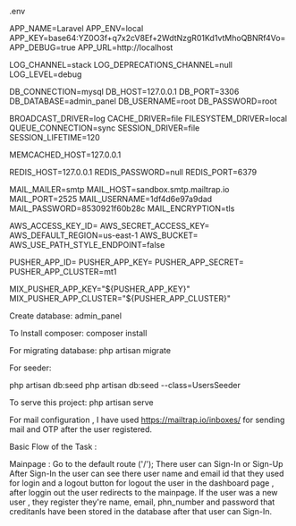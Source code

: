 .env

APP_NAME=Laravel
APP_ENV=local
APP_KEY=base64:YZ0O3f+q7x2cV8Ef+2WdtNzgR01Kd1vtMhoQBNRf4Vo=
APP_DEBUG=true
APP_URL=http://localhost

LOG_CHANNEL=stack
LOG_DEPRECATIONS_CHANNEL=null
LOG_LEVEL=debug

DB_CONNECTION=mysql
DB_HOST=127.0.0.1
DB_PORT=3306
DB_DATABASE=admin_panel
DB_USERNAME=root
DB_PASSWORD=root

BROADCAST_DRIVER=log
CACHE_DRIVER=file
FILESYSTEM_DRIVER=local
QUEUE_CONNECTION=sync
SESSION_DRIVER=file
SESSION_LIFETIME=120

MEMCACHED_HOST=127.0.0.1

REDIS_HOST=127.0.0.1
REDIS_PASSWORD=null
REDIS_PORT=6379

MAIL_MAILER=smtp
MAIL_HOST=sandbox.smtp.mailtrap.io
MAIL_PORT=2525
MAIL_USERNAME=1df4d6e97a9dad
MAIL_PASSWORD=8530921f60b28c
MAIL_ENCRYPTION=tls

AWS_ACCESS_KEY_ID=
AWS_SECRET_ACCESS_KEY=
AWS_DEFAULT_REGION=us-east-1
AWS_BUCKET=
AWS_USE_PATH_STYLE_ENDPOINT=false

PUSHER_APP_ID=
PUSHER_APP_KEY=
PUSHER_APP_SECRET=
PUSHER_APP_CLUSTER=mt1

MIX_PUSHER_APP_KEY="${PUSHER_APP_KEY}"
MIX_PUSHER_APP_CLUSTER="${PUSHER_APP_CLUSTER}"


Create database:   admin_panel



To Install composer:  composer install



For migrating database: php artisan migrate



For seeder:

php artisan db:seed
php artisan db:seed --class=UsersSeeder



To serve this project: php artisan serve

For mail configuration , I have used https://mailtrap.io/inboxes/ for sending mail and OTP after the user registered.

Basic Flow of the Task :

Mainpage : Go to the default route ('/'); 
There user can Sign-In or Sign-Up 
After Sign-In the user can see there user name and email id that they used for login 
and a logout button for logout the user in the dashboard page , after loggin out the user redirects to the mainpage.
If the user was a new user , they register they're name, email, phn_number and password that creditanls have been stored in the database
after that user can Sign-In.